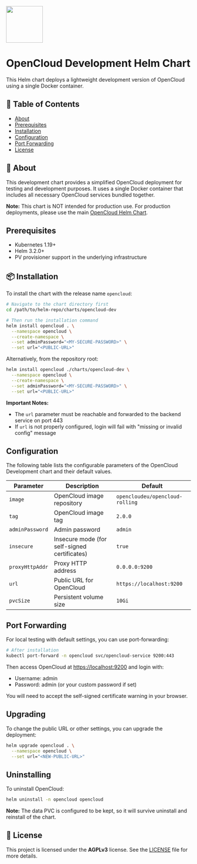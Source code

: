 <img src="https://helm.sh/img/helm.svg" width="100px" heigth="100px">

# OpenCloud Development Helm Chart

This Helm chart deploys a lightweight development version of OpenCloud using a single Docker container.

## 📑 Table of Contents

- [About](#-about)
- [Prerequisites](#prerequisites)
- [Installation](#-installation)
- [Configuration](#configuration)
- [Port Forwarding](#port-forwarding)
- [License](#-license)

## 🚀 About

This development chart provides a simplified OpenCloud deployment for testing and development purposes. 
It uses a single Docker container that includes all necessary OpenCloud services bundled together.

**Note:** This chart is NOT intended for production use. For production deployments, 
please use the main [OpenCloud Helm Chart](../opencloud/).

## Prerequisites

- Kubernetes 1.19+
- Helm 3.2.0+
- PV provisioner support in the underlying infrastructure

## 📦 Installation

To install the chart with the release name `opencloud`:

```bash
# Navigate to the chart directory first
cd /path/to/helm-repo/charts/opencloud-dev

# Then run the installation command
helm install opencloud . \
  --namespace opencloud \
  --create-namespace \
  --set adminPassword="<MY-SECURE-PASSWORD>" \
  --set url="<PUBLIC-URL>"
```

Alternatively, from the repository root:

```bash
helm install opencloud ./charts/opencloud-dev \
  --namespace opencloud \
  --create-namespace \
  --set adminPassword="<MY-SECURE-PASSWORD>" \
  --set url="<PUBLIC-URL>"
```

**Important Notes:**
- The `url` parameter must be reachable and forwarded to the backend service on port 443
- If `url` is not properly configured, login will fail with "missing or invalid config" message

## Configuration

The following table lists the configurable parameters of the OpenCloud Development chart and their default values.

| Parameter | Description | Default |
| --------- | ----------- | ------- |
| `image` | OpenCloud image repository | `opencloudeu/opencloud-rolling` |
| `tag` | OpenCloud image tag | `2.0.0` |
| `adminPassword` | Admin password | `admin` |
| `insecure` | Insecure mode (for self-signed certificates) | `true` |
| `proxyHttpAddr` | Proxy HTTP address | `0.0.0.0:9200` |
| `url` | Public URL for OpenCloud | `https://localhost:9200` |
| `pvcSize` | Persistent volume size | `10Gi` |

## Port Forwarding

For local testing with default settings, you can use port-forwarding:

```bash
# After installation
kubectl port-forward -n opencloud svc/opencloud-service 9200:443
```

Then access OpenCloud at [https://localhost:9200](https://localhost:9200) and login with:
- Username: admin
- Password: admin (or your custom password if set)

You will need to accept the self-signed certificate warning in your browser.

## Upgrading

To change the public URL or other settings, you can upgrade the deployment:

```bash
helm upgrade opencloud . \
  --namespace opencloud \
  --set url="<NEW-PUBLIC-URL>"
```

## Uninstalling

To uninstall OpenCloud:

```bash
helm uninstall -n opencloud opencloud
```

**Note:** The data PVC is configured to be kept, so it will survive uninstall and reinstall of the chart.

## 📜 License

This project is licensed under the **AGPLv3** license. See the [LICENSE](../../LICENSE) file for more details.